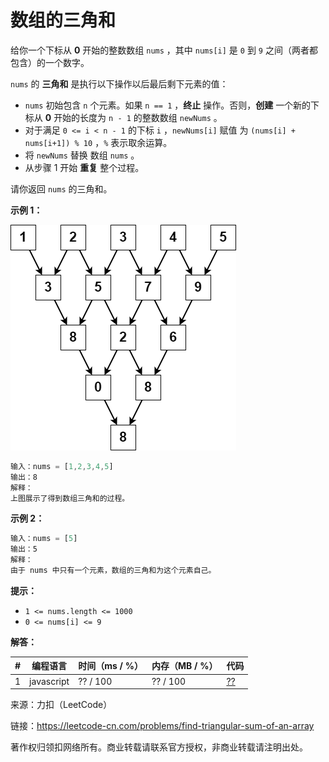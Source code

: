 # 数组的三角和

给你一个下标从 **0** 开始的整数数组 `nums` ，其中 `nums[i]` 是 `0` 到 `9` 之间（两者都包含）的一个数字。

`nums` 的 **三角和** 是执行以下操作以后最后剩下元素的值：

- `nums` 初始包含 `n` 个元素。如果 `n == 1` ，**终止** 操作。否则，**创建** 一个新的下标从 **0** 开始的长度为 `n - 1` 的整数数组 `newNums` 。
- 对于满足 `0 <= i < n - 1` 的下标 `i` ，`newNums[i]` 赋值 为 `(nums[i] + nums[i+1]) % 10` ，`%` 表示取余运算。
- 将 `newNums` 替换 数组 `nums` 。
- 从步骤 1 开始 **重复** 整个过程。

请你返回 `nums` 的三角和。

**示例 1：**

![示例1](./eg1.png)

``` javascript
输入：nums = [1,2,3,4,5]
输出：8
解释：
上图展示了得到数组三角和的过程。
```

**示例 2：**

``` javascript
输入：nums = [5]
输出：5
解释：
由于 nums 中只有一个元素，数组的三角和为这个元素自己。
```

**提示：**

- `1 <= nums.length <= 1000`
- `0 <= nums[i] <= 9`

**解答：**

**#**|**编程语言**|**时间（ms / %）**|**内存（MB / %）**|**代码**
--|--|--|--|--
1|javascript|?? / 100|?? / 100|[??](./javascript/ac_v1.js)

来源：力扣（LeetCode）

链接：https://leetcode-cn.com/problems/find-triangular-sum-of-an-array

著作权归领扣网络所有。商业转载请联系官方授权，非商业转载请注明出处。
